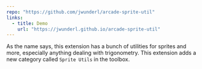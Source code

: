 ```yaml
---
repo: "https://github.com/jwunderl/arcade-sprite-util"
links:
  - title: Demo
    url: "https://jwunderl.github.io/arcade-sprite-util"
---
```


As the name says, this extension has a bunch of utilities for sprites and more, especially anything dealing with trigonometry. This extension adds a new category called `Sprite Utils` in the toolbox.
